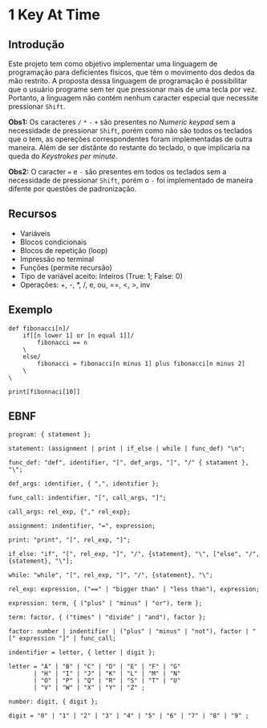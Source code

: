 # 1 Key At Time

## Introdução
Este projeto tem como objetivo implementar uma linguagem de programação para deficientes físicos, que têm o movimento dos dedos da mão restrito. A proposta dessa linguagem de programação é possibilitar que o usuário programe sem ter que pressionar mais de uma tecla por vez. Portanto, a linguagem não contém nenhum caracter especial que necessite pressionar `Shift`. 

**Obs1:** Os caracteres `/` `*` `-` `+` são presentes no *Numeric keypad* sem a necessidade de pressionar `Shift`, porém como não são todos os teclados que o tem, as opereções correspondentes foram implementadas de outra maneira. Além de ser distânte do restante do teclado, o que implicaria na queda do *Keystrokes per minute*.

**Obs2:** O caracter `=` e `-` são presentes em todos os teclados sem a necessidade de pressionar `Shift`, porém o `-` foi implementado de maneira difente por questões de padronização. 

## Recursos
- Variáveis
- Blocos condicionais
- Blocos de repetição (loop)
- Impressão no terminal
- Funções (permite recursão)
- Tipo de variável aceito: Inteiros (True: 1; False: 0)
- Operações: +, -, *, /, e, ou, ==, <, >, inv

## Exemplo
```
def fibonacci[n]/
    if[[n lower 1] or [n equal 1]]/
        fibonacci == n
    \
    else/
        fibonacci = fibonacci[n minus 1] plus fibonacci[n minus 2]
    \
\

print[fibonnaci[10]]
```

## EBNF
```
program: { statement };

statement: (assignment | print | if_else | while | func_def) "\n";

func_def: "def", identifier, "[", def_args, "]", "/" { statament }, "\";

def_args: identifier, { ",", identifier };

func_call: indentifier, "[", call_args, "]";

call_args: rel_exp, {"," rel_exp};

assignment: indentifier, "=", expression;

print: "print", "[", rel_exp, "]";

if_else: "if", "[", rel_exp, "]", "/", {statement}, "\", ["else", "/", {statement}, "\"];

while: "while", "[", rel_exp, "]", "/", {statement}, "\";

rel_exp: expression, ("==" | "bigger than" | "less than"), expression;

expression: term, { ("plus" | "minus" | "or"), term };

term: factor, { ("times" | "divide" | "and"), factor };

factor: number | indentifier | ("plus" | "minus" | "not"), factor | "[" expression "]" | func_call;

indentifier = letter, { letter | digit };

letter = "A" | "B" | "C" | "D" | "E" | "F" | "G"
       | "H" | "I" | "J" | "K" | "L" | "M" | "N"
       | "O" | "P" | "Q" | "R" | "S" | "T" | "U"
       | "V" | "W" | "X" | "Y" | "Z" ;

number: digit, { digit };

digit = "0" | "1" | "2" | "3" | "4" | "5" | "6" | "7" | "8" | "9" ;

```